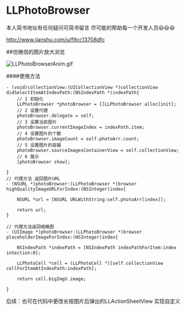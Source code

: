# LLPhotoBrowser
本人简书地址有任何疑问可简书留言 尽可能的帮助每一个开发人员😃😃😃

http://www.jianshu.com/u/f9cc13708dfc

##仿微信的图片放大浏览

![LLPhotoBrowserAnim.gif](http://upload-images.jianshu.io/upload_images/1030171-f31f196571ddb5e6.gif?imageMogr2/auto-orient/strip)

####使用方法

```
- (void)collectionView:(UICollectionView *)collectionView didSelectItemAtIndexPath:(NSIndexPath *)indexPath{
    // 1 初始化
    LLPhotoBrowser *photoBrowser = [[LLPhotoBrowser alloc]init];
    // 2 设置代理
    photoBrowser.delegate = self;
    // 3 设置当前图片
    photoBrowser.currentImageIndex = indexPath.item;
    // 4 设置图片的个数
    photoBrowser.imageCount = self.photoArr.count;
    // 5 设置图片的容器
    photoBrowser.sourceImagesContainerView = self.collectionView;
    // 6 展示
    [photoBrowser show];

}
// 代理方法 返回图片URL
- (NSURL *)photoBrowser:(LLPhotoBrowser *)browser highQualityImageURLForIndex:(NSInteger)index{
    
    NSURL *url = [NSURL URLWithString:self.photoArr[index]];
    
    return url;
}

// 代理方法返回缩略图
- (UIImage *)photoBrowser:(LLPhotoBrowser *)browser placeholderImageForIndex:(NSInteger)index{
    
    NSIndexPath *indexPath = [NSIndexPath indexPathForItem:index inSection:0];
    
    LLPhotoCell *cell = (LLPhotoCell *)[self.collectionView cellForItemAtIndexPath:indexPath];
    
    return cell.bigImgV.image;
    
}
```


后续：也可在代码中更改长按图片后弹出的LLActionSheetView 实现自定义



